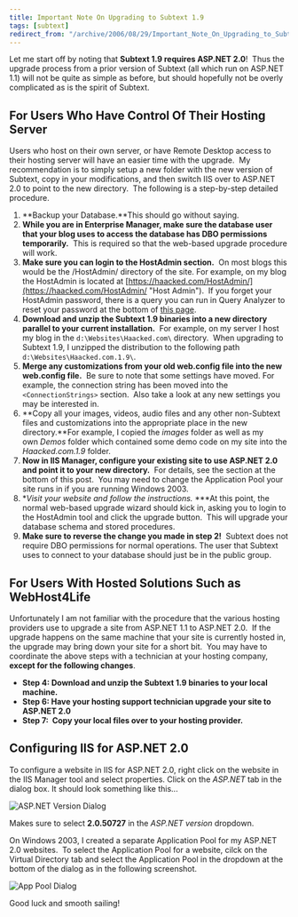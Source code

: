 ```yaml
---
title: Important Note On Upgrading to Subtext 1.9
tags: [subtext]
redirect_from: "/archive/2006/08/29/Important_Note_On_Upgrading_to_Subtext_1.9.aspx/"
---
```


Let me start off by noting that **Subtext 1.9 requires ASP.NET 2.0**! 
Thus the upgrade process from a prior version of Subtext (all which run
on ASP.NET 1.1) will not be quite as simple as before, but should
hopefully not be overly complicated as is the spirit of Subtext.

For Users Who Have Control Of Their Hosting Server
--------------------------------------------------

Users who host on their own server, or have Remote Desktop access to
their hosting server will have an easier time with the upgrade.  My
recommendation is to simply setup a new folder with the new version of
Subtext, copy in your modifications, and then switch IIS over to ASP.NET
2.0 to point to the new directory.  The following is a step-by-step
detailed procedure.

1.  **Backup your Database.**This should go without saying.
2.  **While you are in Enterprise Manager, make sure the database user
    that your blog uses to access the database has DBO permissions
    temporarily.**  This is required so that the web-based upgrade
    procedure will work.
3.  **Make sure you can login to the HostAdmin section.**  On most blogs
    this would be the /HostAdmin/ directory of the site. For example, on
    my blog the HostAdmin is located at
    [https://haacked.com/HostAdmin/](https://haacked.com/HostAdmin/ "Host Admin"). 
    If you forget your HostAdmin password, there is a query you can run
    in Query Analyzer to reset your password at the bottom of [this
    page](http://subtextproject.com/Home/Docs/Upgrading/tabid/147/Default.aspx).
4.  **Download and unzip the Subtext 1.9 binaries into a new directory
    parallel to your current installation.**  For example, on my server
    I host my blog in the `d:\Websites\Haacked.com\` directory.  When
    upgrading to Subtext 1.9, I unzipped the distribution to the
    following path `d:\Websites\Haacked.com.1.9\`.
5.  **Merge any customizations from your old web.config file into the
    new web.config file.**  Be sure to note that some settings have
    moved. For example, the connection string has been moved into the
    `<ConnectionStrings>` section.  Also take a look at any new settings
    you may be interested in.
6.  **Copy all your images, videos, audio files and any other
    non-Subtext files and customizations into the appropriate place in
    the new directory.**For example, I copied the *images* folder as
    well as my own *Demos* folder which contained some demo code on my
    site into the *Haacked.com.1.9* folder.
7.  **Now in IIS Manager, configure your existing site to use ASP.NET
    2.0 and point it to your new directory.**  For details, see the
    section at the bottom of this post.  You may need to change the
    Application Pool your site runs in if you are running Windows 2003.
8.  **Visit your website and follow the instructions.* ***At this point,
    the normal web-based upgrade wizard should kick in, asking you to
    login to the HostAdmin tool and click the upgrade button.  This will
    upgrade your database schema and stored procedures.
9.  **Make sure to reverse the change you made in step 2!**  Subtext
    does not require DBO permissions for normal operations. The user
    that Subtext uses to connect to your database should just be in the
    public group.

For Users With Hosted Solutions Such as WebHost4Life
----------------------------------------------------

Unfortunately I am not familiar with the procedure that the various
hosting providers use to upgrade a site from ASP.NET 1.1 to ASP.NET
2.0.  If the upgrade happens on the same machine that your site is
currently hosted in, the upgrade may bring down your site for a short
bit.  You may have to coordinate the above steps with a technician at
your hosting company, **except for the following changes**.

-   **Step 4: Download and unzip the Subtext 1.9 binaries to your local
    machine.**
-   **Step 6: Have your hosting support technician upgrade your site to
    ASP.NET 2.0**
-   **Step 7:  Copy your local files over to your hosting provider.**

Configuring IIS for ASP.NET 2.0
-------------------------------

To configure a website in IIS for ASP.NET 2.0, right click on the
website in the IIS Manager tool and select properties. Click on the
*ASP.NET* tab in the dialog box. It should look something like this...

![ASP.NET Version
Dialog](https://haacked.com/assets/images/haacked_com/WindowsLiveWriter/UpgradingtoSubtext1.9_10183/SNAG00254.png)

Makes sure to select **2.0.50727** in the *ASP.NET version* dropdown.

On Windows 2003, I created a separate Application Pool for my ASP.NET
2.0 websites.  To select the Application Pool for a website, cilck on
the Virtual Directory tab and select the Application Pool in the
dropdown at the bottom of the dialog as in the following screenshot.

![App Pool
Dialog](https://haacked.com/assets/images/haacked_com/WindowsLiveWriter/UpgradingtoSubtext1.9_10183/AppPool4.png)

Good luck and smooth sailing!

